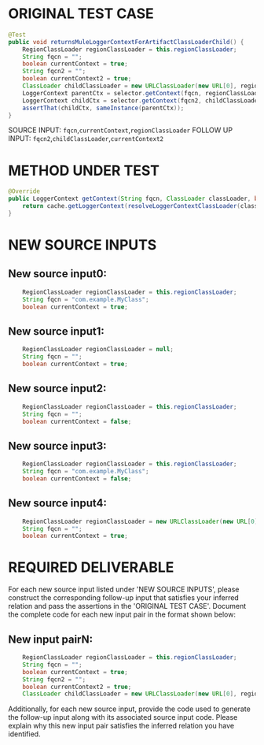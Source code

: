 # ORIGINAL TEST CASE
```java
@Test
public void returnsMuleLoggerContextForArtifactClassLoaderChild() {
    RegionClassLoader regionClassLoader = this.regionClassLoader;
    String fqcn = "";
    boolean currentContext = true;
    String fqcn2 = "";
    boolean currentContext2 = true;
    ClassLoader childClassLoader = new URLClassLoader(new URL[0], regionClassLoader);
    LoggerContext parentCtx = selector.getContext(fqcn, regionClassLoader, currentContext);
    LoggerContext childCtx = selector.getContext(fqcn2, childClassLoader, currentContext2);
    assertThat(childCtx, sameInstance(parentCtx));
}

```
SOURCE INPUT: `fqcn`,`currentContext`,`regionClassLoader`
FOLLOW UP INPUT: `fqcn2`,`childClassLoader`,`currentContext2`


# METHOD UNDER TEST
```java
@Override
public LoggerContext getContext(String fqcn, ClassLoader classLoader, boolean currentContext, URI configLocation) {
    return cache.getLoggerContext(resolveLoggerContextClassLoader(classLoader));
}

```


# NEW SOURCE INPUTS
## New source input0:
```java
    RegionClassLoader regionClassLoader = this.regionClassLoader;
    String fqcn = "com.example.MyClass";
    boolean currentContext = true;
```

## New source input1:
```java
    RegionClassLoader regionClassLoader = null;
    String fqcn = "";
    boolean currentContext = true;
```

## New source input2:
```java
    RegionClassLoader regionClassLoader = this.regionClassLoader;
    String fqcn = "";
    boolean currentContext = false;
```

## New source input3:
```java
    RegionClassLoader regionClassLoader = this.regionClassLoader;
    String fqcn = "com.example.MyClass";
    boolean currentContext = false;
```

## New source input4:
```java
    RegionClassLoader regionClassLoader = new URLClassLoader(new URL[0], this.regionClassLoader);
    String fqcn = "";
    boolean currentContext = true;
```



# REQUIRED DELIVERABLE
For each new source input listed under 'NEW SOURCE INPUTS', please construct the corresponding follow-up input that satisfies your inferred relation and pass the assertions in the 'ORIGINAL TEST CASE'. Document the complete code for each new input pair in the format shown below:
## New input pairN:
```java
    RegionClassLoader regionClassLoader = this.regionClassLoader;
    String fqcn = "";
    boolean currentContext = true;
    String fqcn2 = "";
    boolean currentContext2 = true;
    ClassLoader childClassLoader = new URLClassLoader(new URL[0], regionClassLoader);
```

Additionally, for each new source input, provide the code used to generate the follow-up input along with its associated source input code. Please explain why this new input pair satisfies the inferred relation you have identified.